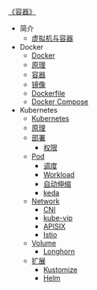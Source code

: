 [《容器》](index.md)

- 简介
  - [虚拟机与容器](introduction/虚拟机与容器.md)
- Docker
  - [Docker](Docker/Docker.md)
  - [原理](Docker/原理.md)
  - [容器](Docker/容器.md)
  - [镜像](Docker/镜像.md)
  - [Dockerfile](Docker/Dockerfile.md)
  - [Docker Compose](Docker/Docker-Compose.md)
- Kubernetes
  - [Kubernetes](k8s/Kubernetes.md)
  - [原理](k8s/principle/原理.md)
  - [部署](k8s/deploy/部署.md)
    - [权限](k8s/deploy/权限.md)
  - [Pod](k8s/pod/Pod.md)
    - [调度](k8s/pod/调度.md)
    - [Workload](k8s/pod/Workload.md)
    - [自动伸缩](k8s/pod/自动伸缩.md)
    - [keda](k8s/pod/keda.md)
  - [Network](k8s/network/Network.md)
    - [CNI](k8s/network/CNI.md)
    - [kube-vip](k8s/network/kube-vip.md)
    - [APISIX](k8s/network/APISIX.md)
    - [Istio](k8s/network/Istio.md)
  - [Volume](k8s/volume/Volume.md)
    - [Longhorn](k8s/volume/Longhorn.md)
  - [扩展](k8s/extension/扩展.md)
    - [Kustomize](k8s/extension/Kustomize.md)
    - [Helm](k8s/extension/Helm.md)
